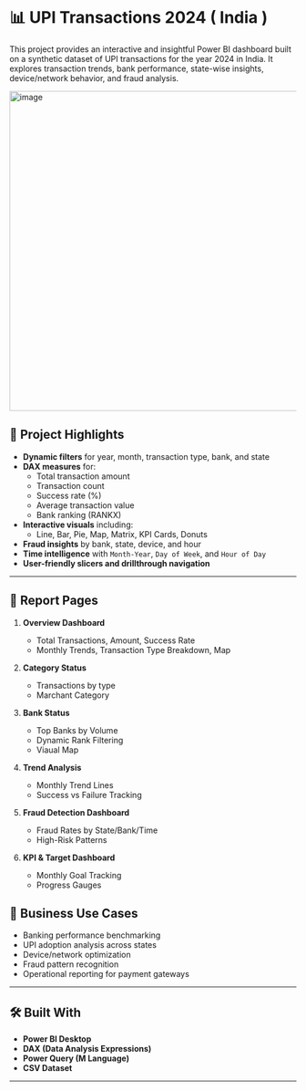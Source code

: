 # 📊 UPI Transactions 2024 ( India )

This project provides an interactive and insightful Power BI dashboard built on a synthetic dataset of UPI  transactions for the year 2024 in India. It explores transaction trends, bank performance, state-wise insights, device/network behavior, and fraud analysis.


<img width="998" height="561" alt="image" src="https://github.com/user-attachments/assets/25280d28-e1bb-45ef-ad91-88fc3c75122d" />

 <!-- Replace with a real preview screenshot -->


## 📌 Project Highlights

- **Dynamic filters** for year, month, transaction type, bank, and state
- **DAX measures** for:
  - Total transaction amount
  - Transaction count
  - Success rate (%)
  - Average transaction value
  - Bank ranking (RANKX)
- **Interactive visuals** including:
  - Line, Bar, Pie, Map, Matrix, KPI Cards, Donuts
- **Fraud insights** by bank, state, device, and hour
- **Time intelligence** with `Month-Year`, `Day of Week`, and `Hour of Day`
- **User-friendly slicers and drillthrough navigation**

---

## 📂 Report Pages

1. **Overview Dashboard**
   - Total Transactions, Amount, Success Rate
   - Monthly Trends, Transaction Type Breakdown, Map

2. **Category Status**
   - Transactions by type
   - Marchant Category
  
3. **Bank Status** 
   - Top Banks by Volume
   - Dynamic Rank Filtering
   - Viaual Map 

4. **Trend Analysis**
   - Monthly Trend Lines
   - Success vs Failure Tracking

5. **Fraud Detection Dashboard**
   - Fraud Rates by State/Bank/Time
   - High-Risk Patterns

6. **KPI & Target Dashboard**
   - Monthly Goal Tracking
   - Progress Gauges



## 🎯 Business Use Cases

- Banking performance benchmarking
- UPI adoption analysis across states
- Device/network optimization
- Fraud pattern recognition
- Operational reporting for payment gateways

---

## 🛠️ Built With

- **Power BI Desktop**
- **DAX (Data Analysis Expressions)**
- **Power Query (M Language)**
- **CSV Dataset**

---





